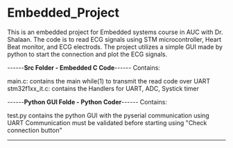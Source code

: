 # Embedded_Project

This is an embedded project for Embedded systems course in AUC with Dr. Shalaan. The code is to read ECG signals using STM microcontroller, Heart Beat monitor, and ECG electrods. The project utilizes a simple GUI made by python to start the connection and plot the ECG signals.

------**Src Folder - Embedded C Code**------
Contains:

  main.c: 
    contains the main while(1) to transmit the read code over UART
  stm32f1xx_it.c:
    contains the Handlers for UART, ADC, Systick timer
    
------**Python GUI Folde - Python Coder**------
Contains:

  test.py
    contains the python GUI with the pyserial communication using UART
    Communication must be validated before starting using "Check connection button"

---------------------------------------------
